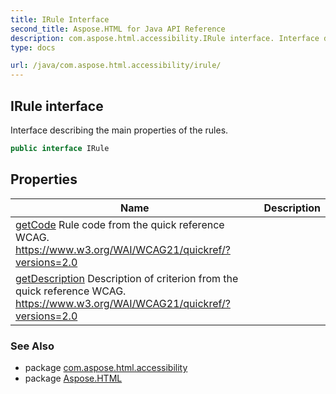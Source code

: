 ```yaml
---
title: IRule Interface
second_title: Aspose.HTML for Java API Reference
description: com.aspose.html.accessibility.IRule interface. Interface describing the main properties of the rules
type: docs

url: /java/com.aspose.html.accessibility/irule/
---
```

## IRule interface

Interface describing the main properties of the rules.

```java
public interface IRule
```

## Properties

| Name | Description |
| --- | --- |
| [getCode](../../com.aspose.html.accessibility/irule/code/) Rule code from the quick reference WCAG. https://www.w3.org/WAI/WCAG21/quickref/?versions=2.0 |
| [getDescription](../../com.aspose.html.accessibility/irule/description/) Description of criterion from the quick reference WCAG. https://www.w3.org/WAI/WCAG21/quickref/?versions=2.0 |

### See Also

* package [com.aspose.html.accessibility](../../com.aspose.html.accessibility/)
* package [Aspose.HTML](../../)
